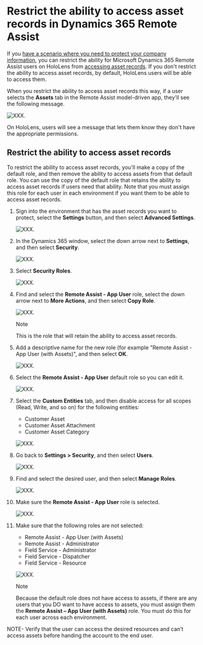 
# Restrict the ability to access asset records in Dynamics 365 Remote Assist

If you [have a scenario where you need to protect your company information](restricted-mode-overview.md), you can restrict the ability for Microsoft Dynamics 365 Remote Assist users on HoloLens from [accessing asset records](asset-capture-overview.md). If you don't restrict the ability to access asset records, by default, HoloLens users will be able to access them. 

When you restrict the ability to access asset records this way, if a user selects the **Assets** tab in the Remote Assist model-driven app, they'll see the following message.

 ![XXX.](media/restricted-mode-assets-model-driven-app.jpg "XXX")

On HoloLens, users will see a message that lets them know they don't have the appropriate permissions. 

## Restrict the ability to access asset records

To restrict the ability to access asset records, you'll make a copy of the default role, and then remove the ability to access assets from that default role. You can use the copy of the default role that retains the ability to access asset records if users need that ability. Note that you must assign this role for each user in each environment if you want them to be able to access asset records. 

1. Sign into the environment that has the asset records you want to protect, select the **Settings** button, and then select **Advanced Settings**.

    ![XXX.](media/restricted-mode-assets-advanced-settings.jpg "XXX")

2. In the Dynamics 365 window, select the down arrow next to **Settings**, and then select **Security**.

     ![XXX.](media/restricted-mode-assets-security.jpg "XXX")

3. Select **Security Roles**.

     ![XXX.](media/restricted-mode-assets-security-roles.jpg "XXX")

4. Find and select the **Remote Assist - App User** role, select the down arrow next to **More Actions**, and then select **Copy Role**.

     ![XXX.](media/restricted-mode-assets-copy-role.jpg "XXX")
    
    > [!NOTE]
    > This is the role that will retain the ability to access asset records.

5. Add a descriptive name for the new role (for example "Remote Assist - App User (with Assets)", and then select **OK**.

     ![XXX.](media/restricted-mode-assets-describe-new-role.jpg "XXX")

6. Select the **Remote Assist - App User** default role so you can edit it. 

     ![XXX.](media/restricted-mode-assets-select-default-role.jpg "XXX")

7. Select the **Custom Entities** tab, and then disable access for all scopes (Read, Write, and so on) for the following entities:

    - Customer Asset
    - Customer Asset Attachment
    - Customer Asset Category

     ![XXX.](media/restricted-mode-assets-custom-entities.jpg "XXX")

8. Go back to **Settings > Security**, and then select **Users**.

     ![XXX.](media/restricted-mode-assets-users.jpg "XXX")

9. Find and select the desired user, and then select **Manage Roles**.

     ![XXX.](media/restricted-mode-assets-manage-roles.jpg "XXX")

10. Make sure the **Remote Assist - App User** role is selected.

     ![XXX.](media/restricted-mode-assets-selected-role.jpg "XXX")

11. Make sure that the following roles are not selected:

    - Remote Assist - App User (with Assets)
    - Remote Assist - Administrator
    - Field Service - Administrator
    - Field Service - Dispatcher
    - Field Service - Resource

     ![XXX.](media/restricted-mode-assets-cleared-roles.jpg "XXX")

    > [!NOTE]
    > Because the default role does not have access to assets, if there are any users that you DO want to have access to assets, you must assign them the **Remote Assist – App User (with Assets)** role. You must do this for each user across each environment.

    

NOTE- Verify that the user can access the desired resources and can’t access assets before handing the account to the end user.
